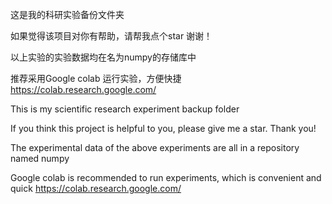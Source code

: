 这是我的科研实验备份文件夹

如果觉得该项目对你有帮助，请帮我点个star 谢谢！

以上实验的实验数据均在名为numpy的存储库中

推荐采用Google colab 运行实验，方便快捷 https://colab.research.google.com/

This is my scientific research experiment backup folder

If you think this project is helpful to you, please give me a star. Thank you!

The experimental data of the above experiments are all in a repository named numpy

Google colab is recommended to run experiments, which is convenient and quick https://colab.research.google.com/
